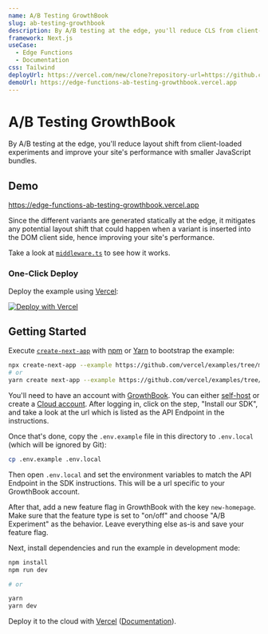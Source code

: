 ```yaml
---
name: A/B Testing GrowthBook
slug: ab-testing-growthbook
description: By A/B testing at the edge, you'll reduce CLS from client-loaded experiments and improve your site's performance with smaller JS bundles.
framework: Next.js
useCase:
  - Edge Functions
  - Documentation
css: Tailwind
deployUrl: https://vercel.com/new/clone?repository-url=https://github.com/vercel/examples/tree/main/edge-functions/ab-testing-growthbook&project-name=ab-testing-growthbook&repository-name=ab-testing-growthbook
demoUrl: https://edge-functions-ab-testing-growthbook.vercel.app
---
```


# A/B Testing GrowthBook

By A/B testing at the edge, you'll reduce layout shift from client-loaded experiments and improve your site's performance with smaller JavaScript bundles.

## Demo

https://edge-functions-ab-testing-growthbook.vercel.app

Since the different variants are generated statically at the edge, it mitigates any potential layout shift that could happen when a variant is inserted into the DOM client side, hence improving your site's performance.

Take a look at [`middleware.ts`](middleware.ts) to see how it works.

### One-Click Deploy

Deploy the example using [Vercel](https://vercel.com?utm_source=github&utm_medium=readme&utm_campaign=vercel-examples):

[![Deploy with Vercel](https://vercel.com/button)](https://vercel.com/new/clone?repository-url=https://github.com/vercel/examples/tree/main/edge-functions/ab-testing-growthbook&project-name=ab-testing-growthbook&repository-name=ab-testing-growthbook)

## Getting Started

Execute [`create-next-app`](https://github.com/vercel/next.js/tree/canary/packages/create-next-app) with [npm](https://docs.npmjs.com/cli/init) or [Yarn](https://yarnpkg.com/lang/en/docs/cli/create/) to bootstrap the example:

```bash
npx create-next-app --example https://github.com/vercel/examples/tree/main/edge-functions/ab-testing-growthbook ab-testing-growthbook
# or
yarn create next-app --example https://github.com/vercel/examples/tree/main/edge-functions/ab-testing-growthbook ab-testing-growthbook
```

You'll need to have an account with [GrowthBook](https://www.growthbook.io/). You can either [self-host](https://github.com/growthbook/growthbook) or create a [Cloud account](https://app.growthbook.io/). After logging in, click on the step, "Install our SDK", and take a look at the url which is listed as the API Endpoint in the instructions.

Once that's done, copy the `.env.example` file in this directory to `.env.local` (which will be ignored by Git):

```bash
cp .env.example .env.local
```

Then open `.env.local` and set the environment variables to match the API Endpoint in the SDK instructions. This will be a url specific to your GrowthBook account. 

After that, add a new feature flag in GrowthBook with the key `new-homepage`. Make sure that the feature type is set to "on/off" and choose "A/B Experiment" as the behavior. Leave everything else as-is and save your feature flag.

Next, install dependencies and run the example in development mode:

```bash
npm install
npm run dev

# or

yarn
yarn dev
```

Deploy it to the cloud with [Vercel](https://vercel.com/new?utm_source=github&utm_medium=readme&utm_campaign=edge-middleware-eap) ([Documentation](https://nextjs.org/docs/deployment)).
